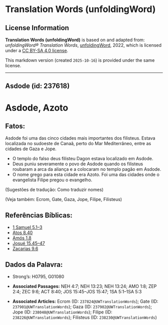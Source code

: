 # Translation Words (unfoldingWord)

## License Information

**Translation Words (unfoldingWord)** is based on and adapted from: _unfoldingWord® Translation Words_, [unfoldingWord](https://unfoldingword.org/utw), 2022, which is licensed under a [CC BY-SA 4.0 license](https://creativecommons.org/licenses/by-sa/4.0/legalcode.en).

This markdown version (created `2025-10-16`) is provided under the same license.



--------------------------------

## Asdode (id: 237618)

Asdode, Azoto
=============

Fatos:
------

Asdode foi uma das cinco cidades mais importantes dos filisteus. Estava localizada no sudoeste de Canaã, perto do Mar Mediterrâneo, entre as cidades de Gaza e Jope.

* O templo do falso deus filisteu Dagon estava localizado em Asdode.
* Deus puniu severamente o povo de Asdode quando os filisteus roubaram a arca da aliança e a colocaram no templo pagão em Asdode.
* O nome grego para esta cidade era Azoto. Foi uma das cidades onde o evangelista Filipe pregou o evangelho.

(Sugestões de tradução: Como traduzir nomes)

(Veja também: Ecrom, Gate, Gaza, Jope, Filipe, Filisteus)

Referências Bíblicas:
---------------------

* [1 Samuel 5\.1–3](https://ref.ly/1Sam5:1-1Sam5:3)
* [Atos 8\.40](https://ref.ly/Acts8:40)
* [Amós 1\.8](https://ref.ly/Amos1:8)
* [Josué 15\.45–47](https://ref.ly/Josh15:45-Josh15:47)
* [Zacarias 9\.6](https://ref.ly/Zech9:6)

Dados da Palavra:
-----------------

* Strong’s: H0795, G01080

* **Associated Passages:** NEH 4:7; NEH 13:23; NEH 13:24; AMO 1:8; ZEP 2:4; ZEC 9:6; ACT 8:40; JOS 15:45–JOS 15:47; 1SA 5:1–1SA 5:3
* **Associated Articles:** Ecrom (ID: `237824@UWTranslationWords`); Gate (ID: `237901@UWTranslationWords`); Gaza (ID: `237902@UWTranslationWords`); Jope (ID: `238048@UWTranslationWords`); Filipe (ID: `238226@UWTranslationWords`); Filisteus (ID: `238230@UWTranslationWords`)


